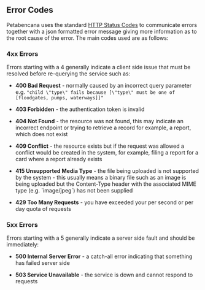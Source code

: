 ## Error Codes

Petabencana uses the standard [HTTP Status Codes](https://en.wikipedia.org/wiki/List_of_HTTP_status_codes) to communicate errors together with a json formatted error message giving more information as to the root cause of the error.  The main codes used are as follows:

### 4xx Errors

Errors starting with a 4 generally indicate a client side issue that must be resolved before re-querying the service such as:

* **400 Bad Request** - normally caused by an incorrect query parameter e.g. `"child \"type\" fails because [\"type\" must be one of [floodgates, pumps, waterways]]"`

* **403 Forbidden** - the authentication token is invalid

* **404 Not Found** - the resource was not found, this may indicate an incorrect endpoint or trying to retrieve a record for example, a report, which does not exist

* **409 Conflict** - the resource exists but if the request was allowed a conflict would be created in the system, for example, filing a report for a card where a report already exists

* **415 Unsupported Media Type** - the file being uploaded is not supported by the system - this usually means a binary file such as an image is being uploaded but the Content-Type header with the associated MIME type \(e.g. \`image/jpeg\`\) has not been supplied

* **429 Too Many Requests** - you have exceeded your per second or per day quota of requests

### 5xx Errors

Errors starting with a 5 generally indicate a server side fault and should be immediately:

* **500 Internal Server Error** - a catch-all error indicating that something has failed server side

* **503 Service Unavailable** - the service is down and cannot respond to requests



